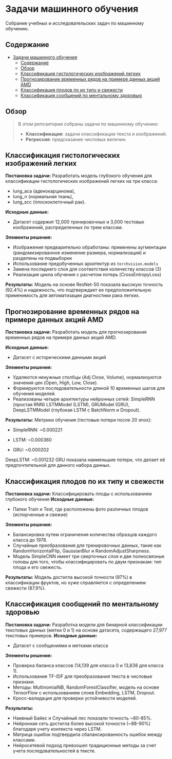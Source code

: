 # Задачи машинного обучения
Собрание учебных и исследовательских задач по машинному обучению.
## Содержание
- [Задачи машинного обучения](#задачи-машинного-обучения)
  - [Содержание](#содержание)
  - [Обзор](#обзор)
  - [Классификация гистологических изображений легких](#классификация-гистологических-изображений-легких)
  - [Прогнозирование временных рядов на примере данных акций AMD](#прогнозирование-временных-рядов-на-примере-данных-акций-amd)
  - [Классификация плодов по их типу и свежести](#классификация-плодов-по-их-типу-и-свежести)
  - [Классификация сообщений по ментальному здоровью](#классификация-сообщений-по-ментальному-здоровью)

## Обзор
> В этом репозитории собраны задачи по машинному обучению:  
> - **Классификация**: задачи классификации текста и изображений.  
> - **Регрессия**: предсказание числовых величин. 

## Классификация гистологических изображений легких
**Постановка задачи:** Разработать модель глубокого обучения для классификации гистологических изображений легких на три класса:
- lung_aca (аденокарцинома),
- lung_n (нормальная ткань),
- lung_scc (плоскоклеточный рак).

**Исходные данные:**
- Датасет содержит 12,000 тренировочных и 3,000 тестовых изображений, распределенных по трем классам.
  
**Элементы решения:**
- Изображения предварительно обработаны: применены аугментации (рандомизированное изменение размера, нормализация) и разделены на подвыборки
- Использование предобученных архитектур из `torchvision.models`
- Замена последнего слоя для соответствия количеству классов (3)
- Реализация цикла обучения с расчетом потерь (CrossEntropyLoss)
  
**Результаты:**
  Модель на основе ResNet-50 показала высокую точность (92.4%) и надежность, что подтверждает ее предположительную применимость для автоматизации диагностики рака легких.

## Прогнозирование временных рядов на примере данных акций AMD
**Постановка задачи:** Разработать модель для прогнозирования временных рядов на примере данных акций AMD.

**Исходные данные:**
- Датасет с историческими данными акций
  
**Элементы решения:**
- Удаляются ненужные столбцы (Adj Close, Volume), нормализуются значения цен (Open, High, Low, Close).
- Формируются последовательности длиной 10 временных шагов для обучения моделей.
- Реализованы четыре архитектуры нейронных сетей: SimpleRNN (простая RNN) LSTMModel (LSTM), GRUModel (GRU), DeepLSTMModel (глубокая LSTM с BatchNorm и Dropout).
  
**Результаты:**
  Метрики обучения (тестовые потери после 20 эпох):
- SimpleRNN: ~0.000221

- LSTM: ~0.000360

- GRU: ~0.000202

DeepLSTM: ~0.001232
  GRU показала наименьшие потери, что делает её предпочтительной для данного набора данных.

## Классификация плодов по их типу и свежести
**Постановка задачи:** Классифицировать плоды с использованием глубокого обучения
**Исходные данные:**
- Папки Train и Test, где расположены фото различных плодов (испорченные и свежие)
  
**Элементы решения:**
- Балансировка путем ограничения количества образцов каждого класса до 1978.
- Случайные преобразования для тренировочных данных, такие как RandomHorizontalFlip, GaussianBlur и RandomAdjustSharpness.
- Модель SimpleCNN имеет три сверточных слоя и две полносвязные головы для того, чтобы классифицировать по двум признакам: тип плода и его свежесть.
  
**Результаты:**
    Модель достигла высокой точности (97%) в классификации фруктов, но хуже справляется с определением свежести (87.9%).

## Классификация сообщений по ментальному здоровью
**Постановка задачи:** Разработка модели для бинарной классификации текстовых данных (метки 0 и 1) на основе датасета, содержащего 27,977 текстовых примеров.
**Исходные данные:**
- Датасет с сообщениями и метками класса
  
**Элементы решения:**
- Проверка баланса классов (14,139 для класса 0 и 13,838 для класса 1).
- Использование TF-IDF для преобразования текста в числовые признаки.
- Методы: MultinomialNB, RandomForestClassifier, модель на основе TensorFlow с использованием слоев Embedding, LSTM, Dropout.
- Кросс-валидация для проверки устойчивости моделей.
  
**Результаты:**
- Наивный Байес и Случайный лес показали точность ~80-85%.
- Нейронная сеть достигла более высокой точности (~88-90%) благодаря учету контекста через LSTM.
- Матрица ошибок подтвердила сбалансированность ошибок между классами.
- Нейросетевой подход превзошел традиционные методы за счет учета последовательностей в тексте.